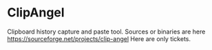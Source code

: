 # ClipAngel
Clipboard history capture and paste tool. Sources or binaries are here https://sourceforge.net/projects/clip-angel
Here are only tickets.
